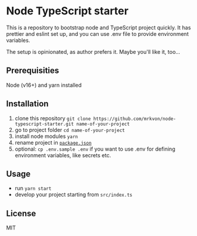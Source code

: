# Node TypeScript starter

This is a repository to bootstrap node and TypeScript project quickly. It has prettier and eslint set up, and you can use .env file to provide environment variables.

The setup is opinionated, as author prefers it. Maybe you'll like it, too...

## Prerequisities

Node (v16+) and yarn installed

## Installation

1. clone this repository `git clone https://github.com/mrkvon/node-typescript-starter.git name-of-your-project`
2. go to project folder `cd name-of-your-project`
3. install node modules `yarn`
4. rename project in [`package.json`](./package.json)
5. optional: `cp .env.sample .env` if you want to use .env for defining environment variables, like secrets etc.

## Usage

- run `yarn start`
- develop your project starting from `src/index.ts`

## License

MIT
